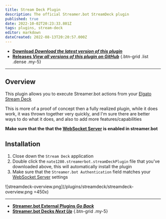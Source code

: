 ```yaml
---
title: Stream Deck Plugin
description: The official Streamer.bot StreamDeck plugin
published: true
date: 2022-10-02T20:23:33.801Z
tags: plugins, stream-deck
editor: markdown
dateCreated: 2022-08-13T20:20:57.000Z
---
```


- [<i class="mdi mdi-download"></i> **Download *<i class="mdi mdi-github"></i> Download the latest version of this plugin***](https://github.com/nate1280/streamdeck-Streamer.bot/releases/latest/download/nate1280.streamerbot.streamDeckPlugin)
- [<i class="mdi mdi-chevron-right"></i> **Releases *<i class="mdi mdi-github"></i> View all versions of this plugin on GitHub***](https://github.com/nate1280/streamdeck-Streamer.bot/releases)
{.btn-grid .list .dense .my-5}

***

## Overview
This plugin allows you to execute Streamer.bot actions from your [Elgato Stream Deck](https://www.elgato.com/en/stream-deck)

This is more of a proof of concept then a fully realized plugin, while it does work, it was thrown together very quickly, and I'm sure there are better ways to do what it does, and also to add more features/capabilities

**Make sure that the that the [WebSocket Server](/en/Servers-Clients/WebSocket-Server) is enabled in streamer.bot**

## Installation
1. Close down the `Stream Deck` application
1. Double click the `nate1280.streamerbot.streamDeckPlugin` file that you've downloaded above, this will automatically install the plugin
3. Make sure that the `Streamer.bot Authentication` field matches your [WebSocket Server](/en/Servers-Clients/WebSocket-Server) settings

![streamdeck-overview.png](/plugins/streamdeck/streamdeck-overview.png =450x)

---

- [<i class="mdi mdi-chevron-left"></i>**Streamer.bot External Plugins *Go Back***](/en/Plugins)
- [<i class="mdi mdi-table"></i> **Streamer.bot Decks *Next Up***](https://wiki.streamer.bot/en/Extended-Features/HTML-Decks)
{.btn-grid .my-5}